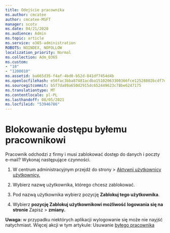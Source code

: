 ```yaml
---
title: Odejście pracownika
ms.author: cmcatee
author: cmcatee-MSFT
manager: scotv
ms.date: 04/21/2020
ms.audience: Admin
ms.topic: article
ms.service: o365-administration
ROBOTS: NOINDEX, NOFOLLOW
localization_priority: Normal
ms.collection: Adm_O365
ms.custom:
- "18"
- "1200010"
ms.assetid: ba665d35-f4af-4bd0-b52d-841df7454d4b
ms.openlocfilehash: e50fac3bba87481acdba15102063300366fce12528802bcdf7d8cdf146807e3f
ms.sourcegitcommit: b5f7da89a650d2915dc652449623c78be6247175
ms.translationtype: MT
ms.contentlocale: pl-PL
ms.lasthandoff: 08/05/2021
ms.locfileid: "53946786"
---
```

# <a name="block-access-to-a-former-employee"></a>Blokowanie dostępu byłemu pracownikowi

Pracownik odchodzi z firmy i musi zablokować dostęp do danych i poczty e-mail? Wykonaj następujące czynności.
  
1. W centrum administracyjnym przejdź  do strony \> [Aktywni użytkownicy użytkownicy.](https://go.microsoft.com/fwlink/p/?linkid=834822)

2. Wybierz nazwę użytkownika, którego chcesz zablokować.

3. Pod nazwą użytkownika wybierz pozycję **Zablokuj tego użytkownika**.

4. Wybierz **pozycję Zablokuj użytkownikowi możliwość logowania się na stronie** Zapisz \> **zmiany.**

**Uwaga:** w przypadku niektórych aplikacji wylogowanie się może nie nayjść natychmiast. Więcej akcji w tym artykule: Usuwanie [byłego pracownika](https://docs.microsoft.com/microsoft-365/admin/add-users/remove-former-employee)
